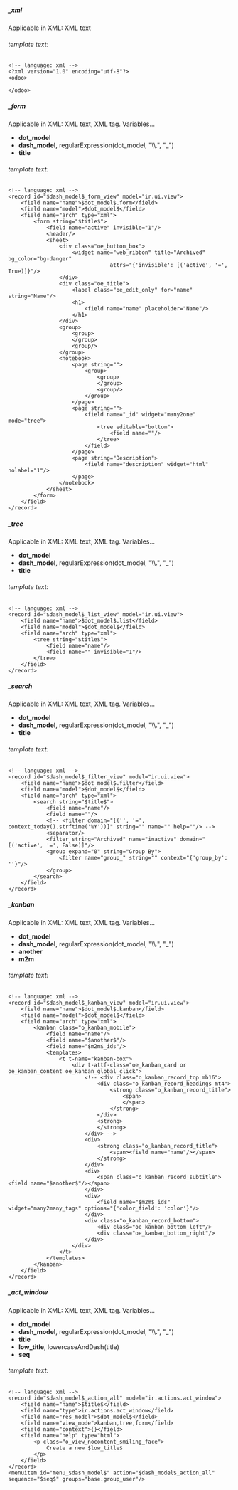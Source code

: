 ##### _xml
Applicable in XML: XML text
###### template text:
    <!-- language: xml -->
    <?xml version="1.0" encoding="utf-8"?>
    <odoo>

    </odoo>


##### _form
Applicable in XML: XML text, XML tag.
Variables...
- **dot_model**
- **dash_model**, regularExpression(dot_model, "\\\\.", "_")
- **title**
###### template text:
    <!-- language: xml -->
    <record id="$dash_model$_form_view" model="ir.ui.view">
        <field name="name">$dot_model$.form</field>
        <field name="model">$dot_model$</field>
        <field name="arch" type="xml">
            <form string="$title$">
                <field name="active" invisible="1"/>
                <header/>
                <sheet>
                    <div class="oe_button_box">
                        <widget name="web_ribbon" title="Archived" bg_color="bg-danger"
                                    attrs="{'invisible': [('active', '=', True)]}"/>
                    </div>
                    <div class="oe_title">
                        <label class="oe_edit_only" for="name" string="Name"/>
                        <h1>
                            <field name="name" placeholder="Name"/>
                        </h1>
                    </div>
                    <group>
                        <group>
                        </group>
                        <group/>
                    </group>
                    <notebook>
                        <page string="">
                            <group>
                                <group>
                                </group>
                                <group/>
                            </group>
                        </page>
                        <page string="">
                            <field name="_id" widget="many2one" mode="tree">
                                <tree editable="bottom">
                                    <field name=""/>
                                </tree>
                            </field>
                        </page>
                        <page string="Description">
                            <field name="description" widget="html" nolabel="1"/>
                        </page>
                    </notebook>
                </sheet>
            </form>
        </field>
    </record>


##### _tree
Applicable in XML: XML text, XML tag.
Variables...
- **dot_model**
- **dash_model**, regularExpression(dot_model, "\\\\.", "_")
- **title**
###### template text:
    <!-- language: xml -->
    <record id="$dash_model$_list_view" model="ir.ui.view">
        <field name="name">$dot_model$.list</field>
        <field name="model">$dot_model$</field>
        <field name="arch" type="xml">
            <tree string="$title$">
                <field name="name"/>
                <field name="" invisible="1"/>
            </tree>
        </field>
    </record>


##### _search
Applicable in XML: XML text, XML tag.
Variables...
- **dot_model**
- **dash_model**, regularExpression(dot_model, "\\\\.", "_")
- **title**
###### template text:
    <!-- language: xml -->
    <record id="$dash_model$_filter_view" model="ir.ui.view">
        <field name="name">$dot_model$.filter</field>
        <field name="model">$dot_model$</field>
        <field name="arch" type="xml">
            <search string="$title$">
                <field name="name"/>
                <field name=""/>
                <!-- <filter domain="[('', '=', context_today().strftime('%Y'))]" string="" name="" help=""/> -->
                <separator/>
                <filter string="Archived" name="inactive" domain="[('active', '=', False)]"/>
                <group expand="0" string="Group By">
                    <filter name="group_" string="" context="{'group_by': ''}"/>
                </group>
            </search>
        </field>
    </record>


##### _kanban
Applicable in XML: XML text, XML tag.
Variables...
- **dot_model**
- **dash_model**, regularExpression(dot_model, "\\\\.", "_")
- **another**
- **m2m**
###### template text:
    <!-- language: xml -->
    <record id="$dash_model$_kanban_view" model="ir.ui.view">
        <field name="name">$dot_model$.kanban</field>
        <field name="model">$dot_model$</field>
        <field name="arch" type="xml">
            <kanban class="o_kanban_mobile">
                <field name="name"/>
                <field name="$another$"/>
                <field name="$m2m$_ids"/>
                <templates>
                    <t t-name="kanban-box">
                        <div t-attf-class="oe_kanban_card or oe_kanban_content oe_kanban_global_click">
                            <!-- <div class="o_kanban_record_top mb16">
                                <div class="o_kanban_record_headings mt4">
                                    <strong class="o_kanban_record_title">
                                        <span>
                                        </span>
                                    </strong>
                                </div>
                                <strong>
                                </strong>
                            </div> -->
                            <div>
                                <strong class="o_kanban_record_title">
                                    <span><field name="name"/></span>
                                </strong>
                            </div>
                            <div>
                                <span class="o_kanban_record_subtitle"><field name="$another$"/></span>
                            </div>
                            <div>
                                <field name="$m2m$_ids" widget="many2many_tags" options="{'color_field': 'color'}"/>
                            </div>
                            <div class="o_kanban_record_bottom">
                                <div class="oe_kanban_bottom_left"/>
                                <div class="oe_kanban_bottom_right"/>
                            </div>
                        </div>
                    </t>
                </templates>
            </kanban>
        </field>
    </record>


##### _act_window
Applicable in XML: XML text, XML tag.
Variables...
- **dot_model**
- **dash_model**, regularExpression(dot_model, "\\\\.", "_")
- **title**
- **low_title**, lowercaseAndDash(title)
- **seq**
###### template text:
    <!-- language: xml -->
    <record id="$dash_model$_action_all" model="ir.actions.act_window">
        <field name="name">$title$</field>
        <field name="type">ir.actions.act_window</field>
        <field name="res_model">$dot_model$</field>
        <field name="view_mode">kanban,tree,form</field>
        <field name="context">{}</field>
        <field name="help" type="html">
            <p class="o_view_nocontent_smiling_face">
                Create a new $low_title$
            </p>
        </field>
    </record>
    <menuitem id="menu_$dash_model$" action="$dash_model$_action_all" sequence="$seq$" groups="base.group_user"/>